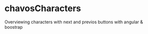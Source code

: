 # chavosCharacters
Overviewing characters with next and previos buttons with angular &amp; boostrap
